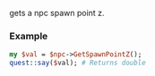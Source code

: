 gets a npc spawn point z.
### Example

```perl
my $val = $npc->GetSpawnPointZ();
quest::say($val); # Returns double
```